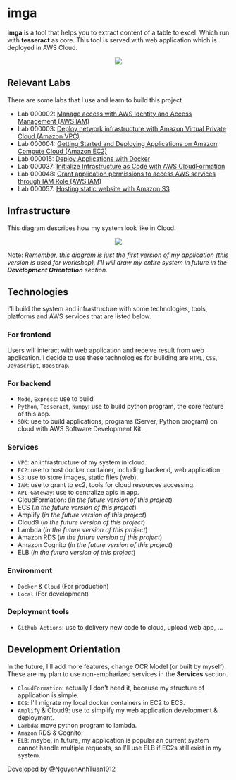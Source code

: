 # imga
**imga** is a tool that helps you to extract content of a table to excel. Which run with **tesseract** as core. This tool is served with web application which is deployed in AWS Cloud.
<p align="center">
  <img src="https://github.com/user-attachments/assets/a97b7d3b-7c6a-48e6-baaf-55664f49bdb0" />
</p>

## Relevant Labs
There are some labs that I use and learn to build this project
- Lab 000002: [Manage access with AWS Identity and Access Management (AWS IAM)](https://000002.awsstudygroup.com/)
- Lab 000003: [Deploy network infrastructure with Amazon Virtual Private Cloud (Amazon VPC)](https://000003.awsstudygroup.com/)
- Lab 000004: [Getting Started and Deploying Applications on Amazon Compute Cloud (Amazon EC2)](https://000004.awsstudygroup.com/)
- Lab 000015: [Deploy Applications with Docker](https://000015.awsstudygroup.com/)
- Lab 000037: [Initialize Infrastructure as Code with AWS CloudFormation](https://000037.awsstudygroup.com/)
- Lab 000048: [Grant application permissions to access AWS services through IAM Role (AWS IAM)](https://000048.awsstudygroup.com/)
- Lab 000057: [Hosting static website with Amazon S3](https://000057.awsstudygroup.com/)

## Infrastructure
This diagram describes how my system look like in Cloud.
<p align="center">
  <img src="https://github.com/user-attachments/assets/8219b828-562c-4b3d-bad0-a2a20ba7f680" />
</p>

Note: _Remember, this diagram is just the first version of my application (this version is used for workshop), I'll will draw my entire system in future in the **Development Orientation** section._

## Technologies
I'll build the system and infrastructure with some technologies, tools, platforms and AWS services that are listed below.

### For frontend
Users will interact with web application and receive result from web application. I decide to use these technologies for building are `HTML`, `CSS`, `Javascript`, `Boostrap`.

### For backend
- `Node`, `Express`: use to build
- `Python`, `Tesseract`, `Numpy`: use to build python program, the core feature of this app.
- `SDK`: use to build applications, programs (Server, Python program) on cloud with AWS Software Development Kit.

### Services
- `VPC`: an infrastructure of my system in cloud.
- `EC2`: use to host docker container, including backend, web application.
- `S3`: use to store images, static files (web).
- `IAM`: use to grant to ec2, tools for cloud resources accessing.
- `API Gateway`: use to centralize apis in app.
- CloudFormation: (_in the future version of this project_)
- ECS (_in the future version of this project_)
- Amplify (_in the future version of this project_)
- Cloud9 (_in the future version of this project_)
- Lambda (_in the future version of this project_)
- Amazon RDS (_in the future version of this project_)
- Amazon Cognito (_in the future version of this project_)
- ELB (_in the future version of this project_)

### Environment
- `Docker` & `Cloud` (For production)
- `Local` (For development)

### Deployment tools
- `Github Actions`: use to delivery new code to cloud, upload web app, ...

## Development Orientation
In the future, I'll add more features, change OCR Model (or built by myself). These are my plan to use non-empharized services in the **Services** section.
- `CloudFormation`: actually I don't need it, because my structure of application is simple.
- `ECS`: I'll migrate my local docker containers in EC2 to ECS.
- `Amplify` & Cloud9: use to simplify my web application development & deployment.
- `Lambda`: move python program to lambda.
- `Amazon` RDS & Cognito:
- `ELB`: maybe, in future, my application is popular an current system cannot handle multiple requests, so I'll use ELB if EC2s still exist in my system.

Developed by @NguyenAnhTuan1912
